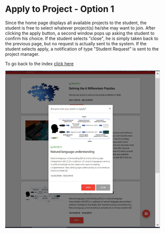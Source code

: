 # Apply to Project - Option 1

Since the home page displays all available projects to the student, the student is free to select whatever project(s) he/she may want to join. After clicking the apply button, a second window pops up asking the student to confirm his choice. If the student selects "close", he is simply taken back to the previous page, but no request is actually sent to the system. If the student selects apply, a notification of type "Student Request" is sent to the project manager.

To go back to the index [click here](https://github.com/rubencg195/GRADREC)

![alt text](applyToProject.JPG "Apply to Project - Option 1") 
